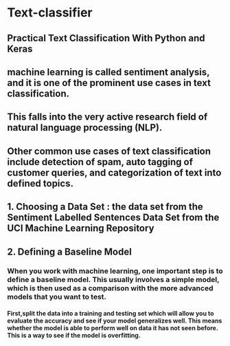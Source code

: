 #   Text-classifier
## Practical Text Classification With Python and Keras
## machine learning is called sentiment analysis, and it is one of the prominent use cases in text classification. 
## This falls into the very active research field of natural language processing (NLP).
##  Other common use cases of text classification include detection of spam, auto tagging of customer queries, and categorization of text into defined topics. 
## 1. Choosing a Data Set :  the data set from the Sentiment Labelled Sentences Data Set from the UCI Machine Learning Repository
## 2. Defining a Baseline Model
### When you work with machine learning, one important step is to define a baseline model. This usually involves a simple model, which is then used as a comparison with the more advanced models that you want to test. 
#### First,split the data into a training and testing set which will allow you to evaluate the accuracy and see if your model generalizes well. This means whether the model is able to perform well on data it has not seen before. This is a way to see if the model is overfitting.